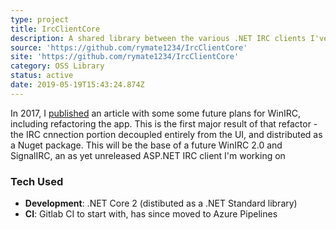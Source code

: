 ```yaml
---
type: project
title: IrcClientCore
description: A shared library between the various .NET IRC clients I've created
source: 'https://github.com/rymate1234/IrcClientCore'
site: 'https://github.com/rymate1234/IrcClientCore'
category: OSS Library
status: active
date: 2019-05-19T15:43:24.874Z
---
```


In 2017, I [published](http://rymate.co.uk/2017/08/issues-releasing-winirc-1-5/) an article with some some future plans for WinIRC, including refactoring the app. This is the first major result of that refactor - the IRC cnnection portion decoupled entirely from the UI, and distributed as a Nuget package. This will be the base of a future WinIRC 2.0 and SignalIRC, an as yet unreleased ASP.NET IRC client I'm working on

### Tech Used

- **Development**: .NET Core 2 (distibuted as a .NET Standard library)
- **CI**: Gitlab CI to start with, has since moved to Azure Pipelines
